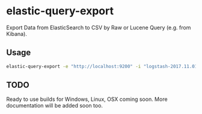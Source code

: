 # elastic-query-export

Export Data from ElasticSearch to CSV by Raw or Lucene Query (e.g. from Kibana).

## Usage

````bash
elastic-query-export -e "http://localhost:9200" -i "logstash-2017.11.01" --fields="RemoteHost,RequestTime,Timestamp,,RequestUri,RequestProtocol,Agent" -q "RequestUri:*export*"
````

## TODO

Ready to use builds for Windows, Linux, OSX coming soon. More documentation will be added soon too.